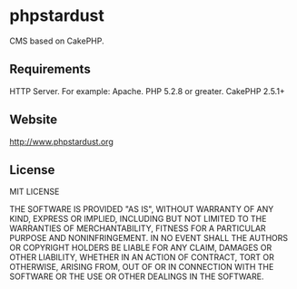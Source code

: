 # phpstardust
CMS based on CakePHP.

<h2>Requirements</h2>

HTTP Server. For example: Apache.
PHP 5.2.8 or greater.
CakePHP 2.5.1+

<h2>Website</h2>

http://www.phpstardust.org

<h2>License</h2>

MIT LICENSE

THE SOFTWARE IS PROVIDED "AS IS", WITHOUT WARRANTY OF ANY KIND, EXPRESS OR
IMPLIED, INCLUDING BUT NOT LIMITED TO THE WARRANTIES OF MERCHANTABILITY,
FITNESS FOR A PARTICULAR PURPOSE AND NONINFRINGEMENT. IN NO EVENT SHALL THE
AUTHORS OR COPYRIGHT HOLDERS BE LIABLE FOR ANY CLAIM, DAMAGES OR OTHER
LIABILITY, WHETHER IN AN ACTION OF CONTRACT, TORT OR OTHERWISE, ARISING FROM,
OUT OF OR IN CONNECTION WITH THE SOFTWARE OR THE USE OR OTHER DEALINGS IN THE
SOFTWARE.
